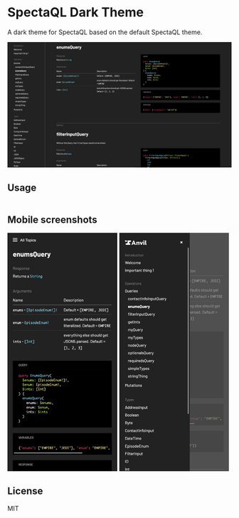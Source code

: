 # SpectaQL Dark Theme

A dark theme for SpectaQL based on the default SpectaQL theme.

![dark spectaql theme](./img/screenshot-desktop.png)

## Usage

```

```

## Mobile screenshots

<img src="./img/screenshot-mobile.png" width="49%" /> <img src="./img/screenshot-mobile-nav.png" width="49%" />

## License

MIT
